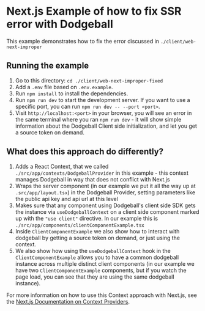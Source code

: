 # Next.js Example of how to fix SSR error with Dodgeball

This example demonstrates how to fix the error discussed in `./client/web-next-improper`

## Running the example

1. Go to this directory: `cd ./client/web-next-improper-fixed`
1. Add a `.env` file based on `.env.example`.
1. Run `npm install` to install the dependencies.
1. Run `npm run dev` to start the development server. If you want to use a specific port, you can run `npm run dev -- --port <port>`.
1. Visit `http://localhost:<port>` in your browser, you will see an error in the same terminal where you ran `npm run dev` - it will show simple information about the Dodgeball Client side initialization, and let you get a source token on demand.

## What does this approach do differently?

1. Adds a React Context, that we called `./src/app/contexts/DodgeballProvider` in this example - this context manages Dodgeball in way that does not conflict with Next.js
1. Wraps the server component (in our example we put it all the way up at `.src/app/layout.tsx`) in the Dodgeball Provider, setting parameters like the public api key and api url at this level
1. Makes sure that any component using Dodgeball's client side SDK gets the instance via `useDodgeballContext` on a client side component marked up with the `"use client"` directive. In our example this is `./src/app/components/clientComponentExample.tsx`
1. Inside `ClientComponentExample` we also show how to interact with dodgeball by getting a source token on demand, or just using the context.
1. We also show how using the `useDodgeballContext` hook in the `ClientComponentExample` allows you to have a common dodgeball instance across multiple distinct client components (in our example we have two `ClientComponentExample` components, but if you watch the page load, you can see that they are using the same dodgeball instance).

For more information on how to use this Context approach with Next.js, see the [Next.js Documentation on Context Providers](https://nextjs.org/docs/app/building-your-application/rendering/composition-patterns#using-context-providers).
